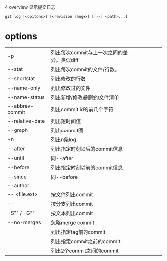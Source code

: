 4 overview
显示提交日志
```
git log [<opitons>] [<revision range>] [[--] <path>...]
```

# options
||||||||
|-|-|-|-|-|-|-|
|-p|列出每次commit与上一次之间的差异。类似diff||||||
|--stat|列出每次commit的文件/行数。||||||
|--shortstat|列出修改的行数||||||
|--name-only|列出修改过的文件||||||
|--name-status|列出新增/修改/删除的文件清单||||||
|--abbrev-commit|列出commit id的前几个字符||||||
|--relative-date|列出短时间值||||||
|--graph|列出commit图||||||
|-n|列出n条log||||||
|--after|列出指定时刻以后的commit信息||||||
|--until|同--after||||||
|--before|列出指定时刻以前的commit信息||||||
|--since|同--before||||||
|--author|||||||
|-- <file.ext>|按文件列出commit||||||
|--<branch>|按分支列出commit||||||
|-S"<string>" / -G"<string>"|按文本列出commit||||||
|--no-merges|忽略merge commit||||||
|<tag>|列出指定tag前的commit||||||
|<commit>|列出指定commit之前的commit.||||||
|<commit1> <commit2>|列出2个commit之间的commit||||||
